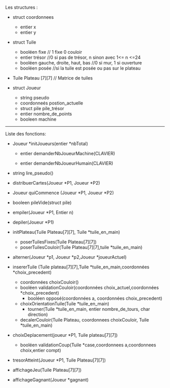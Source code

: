 Les structures :

- struct coordonnees
   - entier x
   - entier y

- struct Tuile
  -  booléen fixe // 1 fixe 0 couloir   
  -  entier trésor //0 si pas de trésor, n sinon avec  1<= n <=24  
  -  booléen gauche, droite, haut, bas  //0 si mur, 1 si ouverture
  -  booléen posée //si la tuile est posée ou pas sur le  plateau
    
- Tuile Plateau [7][7] // Matrice de tuiles    


- struct Joueur
  -  string pseudo
  -  coordonneés postion_actuelle
  -  struct pile pile_trésor
  -  entier nombre_de_points
  -  booleen machine
-----------------------------------------
Liste des fonctions:


- Joueur *initJoueurs(entier *nbTotal)

    - entier demanderNbJoueurMachine(CLAVIER)        

    - entier demanderNbJoueurHumain(CLAVIER)


        

- string lire_pseudo()


- distribuerCartes(Joueur *P1, Joueur *P2)

- Joueur quiCommence (Joueur *P1, Joueur *P2)

- booleen pileVide(struct pile)

- empiler(Joueur *P1, Entier n)

- depiler(Joueur *P1)

- initPlateau(Tuile Plateau[7][7], Tuile *tuile_en_main)
    - poserTuilesFixes(Tuile Plateau[7][7])
    - poserTuilesCouloir(Tuile Plateau[7][7],tuile *tuile_en_main)

- alterner(Joueur *p1, Joueur *p2,Joueur *joueurActuel)

- insererTuile (Tuile plateau[7][7],Tuile *tuile_en_main,coordonnées *choix_precedent)
    - coordonnées choixCouloir()
    - booléen validationCouloir(coordonnées choix_actuel,coordonnées *choix_precedent)
        - booléen opposé(coordonnées a, coordonnées choix_precedent)
    - choixOrientationTuile(Tuile *tuile_en_main)
        - tourner(Tuile *tuile_en_main, entier nombre_de_tours, char direction)
    - decalerCouloir(Tuile Plateau, coordonnees choixCouloir, Tuile *tuile_en_main)
    

- choixDeplacement(joueur *P1, Tuile plateau[7][7])
    - booléen validationCoup(Tuile *case,coordonnees a,coordonnees choix,entier compt) 

- tresorAtteint(Joueur *P1, Tuile Plateau[7][7])

- affichageJeu(Tuile Plateau[7][7])

- affichageGagnant(Joueur *gagnant)
